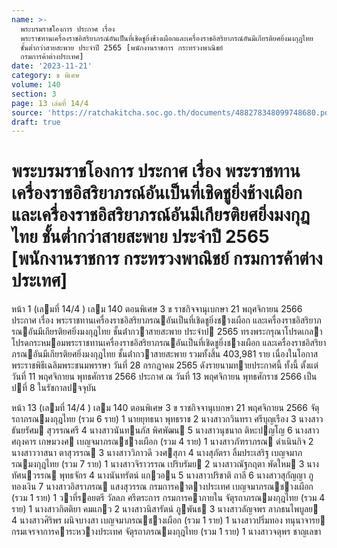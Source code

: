 ```yaml
---
name: >-
  พระบรมราชโองการ ประกาศ เรื่อง
  พระราชทานเครื่องราชอิสริยาภรณ์อันเป็นที่เชิดชูยิ่งช้างเผือกและเครื่องราชอิสริยาภรณ์อันมีเกียรติยศยิ่งมงกุฎไทย
  ชั้นต่ำกว่าสายสะพาย ประจำปี 2565 [พนักงานราชการ กระทรวงพาณิชย์
  กรมการค้าต่างประเทศ]
date: '2023-11-21'
category: ข พิเศษ
volume: 140
section: 3
page: 13 เล่มที่ 14/4
source: 'https://ratchakitcha.soc.go.th/documents/488278348099748680.pdf'
draft: true
---
```


# พระบรมราชโองการ ประกาศ เรื่อง พระราชทานเครื่องราชอิสริยาภรณ์อันเป็นที่เชิดชูยิ่งช้างเผือกและเครื่องราชอิสริยาภรณ์อันมีเกียรติยศยิ่งมงกุฎไทย ชั้นต่ำกว่าสายสะพาย ประจำปี 2565 [พนักงานราชการ กระทรวงพาณิชย์ กรมการค้าต่างประเทศ]

หน้า 1 (เลมที่ 14/4 ) เลม 140 ตอนพิเศษ 3 ข ราชกิจจานุเบกษา 21 พฤศจิกายน 2566 ประกาศ เรื่อง พระราชทานเครื่องราชอิสริยาภรณอันเป็นที่เชิดชูยิ่งชางเผือก และเครื่องราชอิสริยาภรณอันมีเกียรติยศยิ่งมงกุฎไทย ชั้นต่ํากวาสายสะพาย ประจําป 2565 ทรงพระกรุณาโปรดเกลาโปรดกระหมอมพระราชทานเครื่องราชอิสริยาภรณอันเป็นที่เชิดชูยิ่งชางเผือก และเครื่องราชอิสริยาภรณอันมีเกียรติยศยิ่งมงกุฎไทย ชั้นต่ํากวาสายสะพาย รวมทั้งสิ้น 403,981 ราย เนื่องในโอกาสพระราชพิธีเฉลิมพระชนมพรรษา วันที่ 28 กรกฎาคม 2565 ดังรายนามทายประกาศนี้ ทั้งนี้ ตั้งแต่วันที่ 11 พฤศจิกายน พุทธศักราช 2566 ประกาศ ณ วันที่ 13 พฤศจิกายน พุทธศักราช 2566 เป็นปที่ 8 ในรัชกาลปจจุบัน

หน้า 13 (เลมที่ 14/4 ) เลม 140 ตอนพิเศษ 3 ข ราชกิจจานุเบกษา 21 พฤศจิกายน 2566 จัตุรถาภรณมงกุฎไทย (รวม 6 ราย) 1 นายยุทธนา พุทธราช 2 นางสาวกวินทรา ศรีบุญเรือง 3 นางสาวธันยรัศม สุวรรณศรี 4 นางสาวนันทนภัส พิศพัฒน 5 นางสาวนุชนาถ ติหะปญโญ 6 นางสาวศฤงคาร เกษมวงศ เบญจมาภรณชางเผือก (รวม 4 ราย) 1 นางสาวภัฑราภรณ ดําเนินกิจ 2 นางสาววาสนา ตาสุวรรณ 3 นางสาววิภาวดี วงศสุภา 4 นางสุภัตรา ลิ้มประเสริฐ เบญจมาภรณมงกุฎไทย (รวม 7 ราย) 1 นางสาวจิราวรรณ เปริบรัมย 2 นางสาวณัฐกฤตา พัดใหม 3 นางทัศนวรรณ พุทธจักร 4 นางนันทรัตน์ แกวอน 5 นางสาวปริชาติ ถาลี 6 นางสาวสุกัญญา ภูทองเงิน 7 นางสาวอิสราภรณ แสงสุวรรณ กรมการคาตางประเทศ เบญจมาภรณชางเผือก (รวม 1 ราย) 1 วาที่รอยตรี วัลลภ ศรีตระการ กรมการคาภายใน จัตุรถาภรณมงกุฎไทย (รวม 4 ราย) 1 นางสาวกิตติยา คมแกว 2 นางสาวนิสารัตน์ ภูพันธ 3 นางสาวลัญจพร ลาภธนไพบูลย 4 นางสาวศิริพร ผนิจบางสา เบญจมาภรณชางเผือก (รวม 1 ราย) 1 นางสาวปริ่มทอง ทนุนาจารย กรมเจรจาการคาระหวางประเทศ จัตุรถาภรณมงกุฎไทย (รวม 1 ราย) 1 นางสาวจตุพร ชาญเลขา
